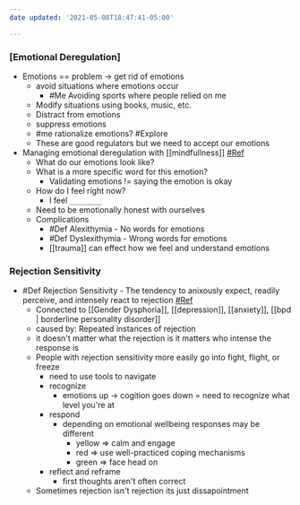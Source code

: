 ```yaml
---
date updated: '2021-05-08T18:47:41-05:00'

---
```


### [Emotional Deregulation]

- Emotions == problem -> get rid of emotions
     - avoid situations where emotions occur
          - #Me Avoiding sports where people relied on me
     - Modify situations using books, music, etc.
     - Distract from emotions
     - suppress emotions
     - #me rationalize emotions? #Explore
     - These are good regulators but we need to accept our emotions
- Managing emotional deregulation with [[mindfullness]] [#Ref](https://www.youtube.com/watch?v=t23N2Pib9rs)
     - What do our emotions look like?
     - What is a more specific word for this emotion?
          - Validating emotions != saying the emotion is okay
     - How do I feel right now?
          - I feel `________`
     - Need to be emotionally honest with ourselves
     - Complications
          - #Def Alexithymia - No words for emotions
          - #Def Dyslexithymia - Wrong words for emotions
          - [[trauma]] can effect how we feel and understand emotions

### Rejection Sensitivity

- #Def Rejection Sensitivity - The tendency to anixously expect, readily perceive, and intensely react to rejection [#Ref](https://www.youtube.com/watch?v=jM3azhiOy5E)
     - Connected to [[Gender Dysphoria]], [[depression]], [[anxiety]], [[bpd | borderline personality disorder]]
     - caused by: Repeated instances of rejection
     - it doesn't matter what the rejection is it matters who intense the response is
     - People with rejection sensitivity more easily go into fight, flight, or freeze
          - need to use tools to navigate
          - recognize
               - emotions up -> cogition goes down = need to recognize what level you're at
          - respond
               - depending on emotional wellbeing responses may be different
                    - yellow => calm and engage
                    - red => use well-practiced coping mechanisms
                    - green => face head on
          - reflect and reframe
               - first thoughts aren't often correct
     - Sometimes rejection isn't rejection its just dissapointment
